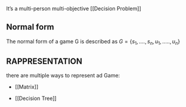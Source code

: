 It’s a multi-person multi-objective [[Decision Problem]]
## Normal form 

The normal form of a game G is described as $G =\{ s_1,....,s_n, u_1,.....,u_n\}$ 

## RAPPRESENTATION
there are multiple ways to represent ad Game:

- [[Matrix]]

- [[Decision Tree]]
